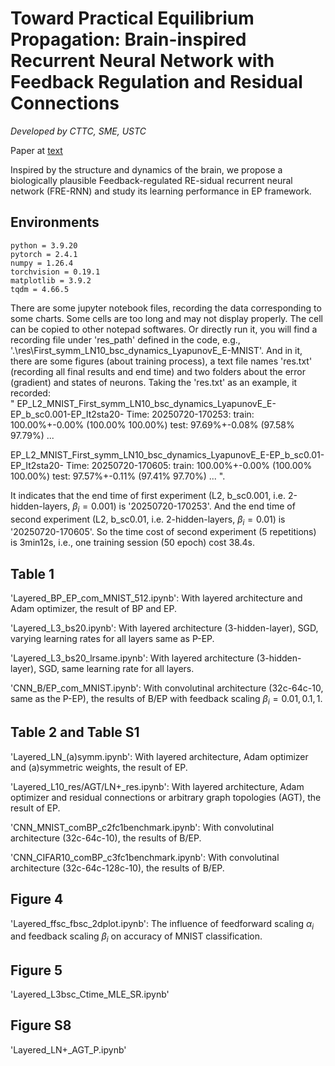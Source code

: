 # Toward Practical Equilibrium Propagation: Brain-inspired Recurrent Neural Network with Feedback Regulation and Residual Connections
*Developed by CTTC, SME, USTC*  

Paper at  [text](https://arxiv.org/abs/2508.11659)

Inspired by the structure and dynamics of the brain, we propose a biologically plausible Feedback-regulated RE-sidual recurrent neural network (FRE-RNN) and study its learning performance in EP framework. 

## Environments
```
python = 3.9.20
pytorch = 2.4.1
numpy = 1.26.4
torchvision = 0.19.1
matplotlib = 3.9.2
tqdm = 4.66.5
```

There are some jupyter notebook files, recording the data corresponding to some charts. Some cells are too long and may not display properly. The cell can be copied to other notepad softwares. Or directly run it, you will find a recording file under 'res_path' defined in the code, e.g., '.\res\First_symm_LN10_bsc_dynamics_LyapunovE_E-MNIST'. And in it, there are some figures (about training process), a text file names 'res.txt' (recording all final results and end time) and two folders about the error (gradient) and states of neurons. Taking the 'res.txt' as an example, it recorded:\
"
EP_L2_MNIST_First_symm_LN10_bsc_dynamics_LyapunovE_E-EP_b_sc0.001-EP_It2sta20- Time: 20250720-170253: train: 100.00%+-0.00% (100.00% 100.00%)	 test: 97.69%+-0.08% (97.58% 97.79%)
...

EP_L2_MNIST_First_symm_LN10_bsc_dynamics_LyapunovE_E-EP_b_sc0.01-EP_It2sta20- Time: 20250720-170605: train: 100.00%+-0.00% (100.00% 100.00%)	 test: 97.57%+-0.11% (97.41% 97.70%)
...
".

It indicates that the end time of first experiment (L2, b_sc0.001, i.e. 2-hidden-layers, $\beta_i=0.001$) is '20250720-170253'. And the end time of second experiment (L2, b_sc0.01, i.e. 2-hidden-layers, $\beta_i=0.01$) is '20250720-170605'. So the time cost of second experiment (5 repetitions) is 3min12s, i.e., one training session (50 epoch) cost 38.4s. 


## Table 1

'Layered_BP_EP_com_MNIST_512.ipynb': With layered architecture and Adam optimizer, the result of BP and EP.

'Layered_L3_bs20.ipynb': With layered architecture (3-hidden-layer), SGD, varying learning rates for all layers same as P-EP.

'Layered_L3_bs20_lrsame.ipynb': With layered architecture (3-hidden-layer), SGD, same learning rate for all layers.

'CNN_B/EP_com_MNIST.ipynb': With convolutinal architecture (32c-64c-10, same as the P-EP), the results of B/EP with feedback scaling $\beta_i=0.01, 0.1, 1$. 


## Table 2 and Table S1

'Layered_LN_(a)symm.ipynb': With layered architecture, Adam optimizer and (a)symmetric weights, the result of EP.

'Layered_L10_res/AGT/LN+_res.ipynb': With layered architecture, Adam optimizer and residual connections or arbitrary graph topologies (AGT), the result of EP.

'CNN_MNIST_comBP_c2fc1benchmark.ipynb': With convolutinal architecture (32c-64c-10), the results of B/EP. 

'CNN_CIFAR10_comBP_c3fc1benchmark.ipynb': With convolutinal architecture (32c-64c-128c-10), the results of B/EP. 


## Figure 4 

'Layered_ffsc_fbsc_2dplot.ipynb': The influence of feedforward scaling $α_i$ and feedback scaling $β_i$ on accuracy of MNIST classification. 


## Figure 5 

'Layered_L3bsc_Ctime_MLE_SR.ipynb' 


## Figure S8

'Layered_LN+_AGT_P.ipynb'




